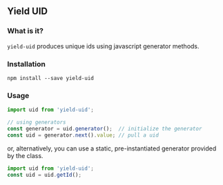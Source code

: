 
## Yield UID

### What is it?
`yield-uid` produces unique ids using javascript generator methods.

### Installation
```
npm install --save yield-uid
```

### Usage
```javascript
import uid from 'yield-uid';

// using generators
const generator = uid.generator();  // initialize the generator
const uid = generator.next().value; // pull a uid
```
or, alternatively, you can use a static, pre-instantiated generator provided by the class.
```javascript
import uid from 'yield-uid';
const uid = uid.getId();
```
